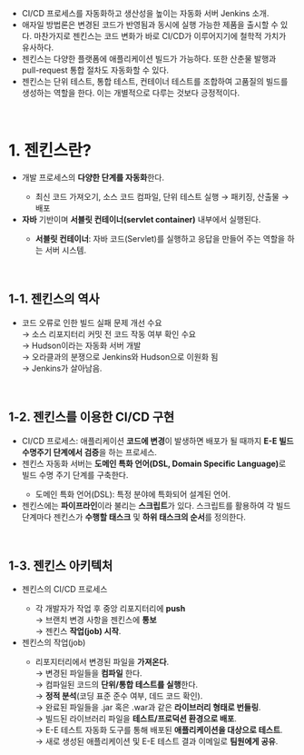 <ul>
  <li>
    CI/CD 프로세스를 자동화하고 생산성을 높이는 자동화 서버 Jenkins 소개.
  </li>
  <li>
    애자일 방법론은 변경된 코드가 반영됨과 동시에 실행 가능한 제품을 출시할 수 있다. 마찬가지로 젠킨스는 코드 변화가 바로 CI/CD가 이루어지기에 철학적 가치가 유사하다.
  </li>
  <li>
    젠킨스는 다양한 플랫폼에 애플리케이션 빌드가 가능하다. 또한 산춘물 발행과 pull-request 통합 절차도 자동화할 수 있다.
  </li>
  <li>
    젠킨스는 단위 테스트, 통합 테스트, 컨테이너 테스트를 조합하여 고품질의 빌드를 생성하는 역할을 한다. 이는 개별적으로 다루는 것보다 긍정적이다.
  </li>
</ul>

<br>

<h1>1. 젠킨스란?</h1>
<ul>
  <li>
    개발 프로세스의 <strong>다양한 단계를 자동화</strong>한다.
  </li>
    <ul>
      <li>
        최신 코드 가져오기, 소스 코드 컴파일, 단위 테스트 실행 → 패키징, 산출물 → 배포
      </li>
    </ul>
  <li>
    <strong>자바</strong> 기반이며 <strong>서블릿 컨테이너(servlet container)</strong> 내부에서 실행된다.
  </li>
    <ul>
      <li>
        <strong>서블릿 컨테이너</strong>: 자바 코드(Servlet)를 실행하고 응답을 만들어 주는 역할을 하는 서버 시스템.
      </li>
    </ul>
</ul>

<br>

<h2>1-1. 젠킨스의 역사</h2>
<ul>
  <li>
    코드 오류로 인한 빌드 실패 문제 개선 수요 <br> → 소스 리포지터리 커밋 전 코드 작동 여부 확인 수요<br>→ Hudson이라는 자동화 서버 개발<br>→ 오라클과의 분쟁으로 Jenkins와 Hudson으로 이원화 됨 <br>→ Jenkins가 살아남음.
  </li>
</ul>

<br>

<h2>1-2. 젠킨스를 이용한 CI/CD 구현</h2>
<ul>
  <li>
    CI/CD 프로세스: 애플리케이션 <strong>코드에 변경</strong>이 발생하면 배포가 될 때까지 <strong>E-E 빌드 수명주기 단계에서 검증</strong>을 하는 프로세스.
  </li>
  <li>
    젠킨스 자동화 서버는 <strong>도메인 특화 언어(DSL, Domain Specific Language)</strong>로 빌드 수명 주기 단계를 구축한다.
  </li>
    <ul>
      <li>
        도메인 특화 언어(DSL): 특정 분야에 특화되어 설계된 언어.
      </li>
    </ul>
  <li>
    젠킨스에는 <strong>파이프라인</strong>이라 불리는 <strong>스크립트</strong>가 있다. 스크립트를 활용하여 각 빌드 단계마다 젠킨스가 <strong>수행할 태스크</strong> 및 <strong>하위 태스크의 순서</strong>를 정의한다.
  </li>
</ul>

<br>

<h2>1-3. 젠킨스 아키텍처</h2>
<ul>
  <li>
    젠킨스의 CI/CD 프로세스
  </li>
    <ul>
      <li>
        각 개발자가 작업 후 중앙 리포지터리에 <strong>push</strong><br>→ 브랜치 변경 사항을 젠킨스에 <strong>통보</strong><br>→ 젠킨스 <strong>작업(job) 시작</strong>.
      </li>
    </ul>
  <li>
    젠킨스의 작업(job)
  </li>
    <ul>
      <li>
        리포지터리에서 변경된 파일을 <strong>가져온다</strong>.<br>→ 변경된 파일들을 <strong>컴파일</strong> 한다.<br>→ 컴파일된 코드의 <strong>단위/통합 테스트를 실행</strong>한다.<br>→ <strong>정적 분석</strong>(코딩 표준 준수 여부, 데드 코드 확인).<br>→ 완료된 파일들을 .jar 혹은 .war과 같은 <strong>라이브러리 형태로 번들링</strong>.<br>→ 빌드된 라이브러리 파일을 <strong>테스트/프로덕션 환경으로 배포</strong>.<br>→ E-E 테스트 자동화 도구를 통해 배포된 <strong>애플리케이션을 대상으로 테스트</strong>.<br>→ 새로 생성된 애플리케이션 및 E-E 테스트 결과 이메일로 <strong>팀원에게 공유</strong>.
      </li>
    </ul>
</ul>